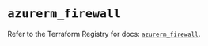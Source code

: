 # `azurerm_firewall`

Refer to the Terraform Registry for docs: [`azurerm_firewall`](https://registry.terraform.io/providers/hashicorp/azurerm/4.25.0/docs/resources/firewall).
